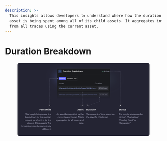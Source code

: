 ```yaml
---
description: >-
  This insights allows developers to understand where how the duration of this
  asset is being spent among all of its child assets. It aggregates information
  from all traces using the current asset.
---
```


# Duration Breakdown

<figure><img src="../../.gitbook/assets/Duration Breakdown - illustration.svg" alt=""><figcaption></figcaption></figure>
